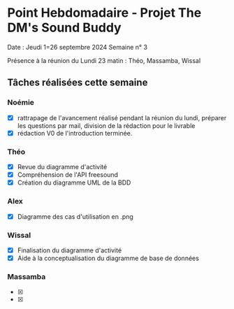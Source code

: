  # Point Hebdomadaire - Projet The DM's Sound Buddy


Date : Jeudi 1=26 septembre 2024
Semaine n° 3

Présence à la réunion du Lundi 23 matin : Théo, Massamba, Wissal
## Tâches réalisées cette semaine

### Noémie

- [x] rattrapage de l'avancement réalisé pendant la réunion du lundi, préparer les questions par mail, division de la rédaction pour le livrable
- [x] rédaction V0 de l'introduction terminée.

### Théo

- [x] Revue du diagramme d'activité
- [x] Compréhension de l'API freesound
- [x] Création du diagramme UML de la BDD

### Alex

- [x] Diagramme des cas d'utilisation en .png

### Wissal

- [x] Finalisation du diagramme d'activité
- [x] Aide à la conceptualisation du diagramme de base de données

### Massamba

- [x]
- [x]
